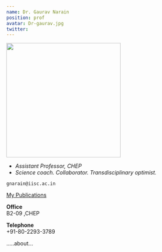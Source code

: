 ```yaml
---
name: Dr. Gaurav Narain
position: prof
avatar: Dr-gaurav.jpg
twitter: 
---
```


<img width="300" src="{{site.baseurl}}/images/people/{{page.avatar}}" data-action="zoom">

- _Assistant Professor, CHEP_<br>
- _Science coach. Collaborator. Transdisciplinary optimist._

<i class="fa fa-envelope-o"></i> `gnarain@iisc.ac.in`

<u>[My Publications](https://inspirehep.net/authors/1033768?ui-citation-summary=true)</u>

**Office**<br>
B2-09 ,CHEP <br>

**Telephone**<br>
+91-80-2293-3789

 .....about...
